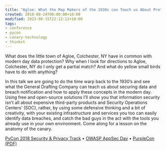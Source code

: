 ```yaml
---
title: "Agloe: What the Map Makers of the 1930s can Teach us About Protecting our Data in 2018"
created: 2018-08-24T00:00:00+10:00
modified: 2023-08-15T22:12:12+10:00
tags:
- conference
- pycon
- canary-technology
- thinkst
---
```


What does the little town of Agloe, Colchester, NY have in common with modern day data protection? Why when I look for directions to Agloe, Colchester, NY do I only get a partial match? And what do yellow small birds have to do with anything?  
  
In this talk we are going to do the time warp back to the 1930’s and see what the General Drafting Company can teach us about securing data and breach notification and how to apply these concepts in the modern day. Using free and open-source solutions I’ll show you that information security isn’t all about expensive third-party products and Security Operations Centers’ (SOC), rather, by using some defensive thinking and a bit of creativity, with your existing infrastructure and services you too can easily identify data breaches, and catch the bad guys in the act with the tools you already use in your own environment. Come along for a lesson on the anatomy of the canary.

[PyCon 2018 Security & Privacy Track](https://www.youtube.com/watch?v=dA_rwYoy81U) • [OWASP AppSec Day](https://www.youtube.com/watch?v=3UE59HzWdbw) • [PurpleCon (PDF)](https://2018.purplecon.nz/archive/errbufferoverfl/agloe_what_the%20map_makers_of%20the_1930s_can%20teach_us_about%20protecting_data_in_2018.pdf)